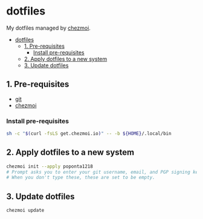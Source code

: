 # dotfiles

My dotfiles managed by [chezmoi](https://www.chezmoi.io/).

- [dotfiles](#dotfiles)
  - [1. Pre-requisites](#1-pre-requisites)
    - [Install pre-requisites](#install-pre-requisites)
  - [2. Apply dotfiles to a new system](#2-apply-dotfiles-to-a-new-system)
  - [3. Update dotfiles](#3-update-dotfiles)

## 1. Pre-requisites

- [git](https://git-scm.com/)
- [chezmoi](https://www.chezmoi.io/docs/install/)

### Install pre-requisites

```bash
sh -c "$(curl -fsLS get.chezmoi.io)" -- -b ${HOME}/.local/bin
```

## 2. Apply dotfiles to a new system

```bash
chezmoi init --apply poponta1218
# Prompt asks you to enter your git username, email, and PGP signing key.
# When you don't type these, these are set to be empty.
```

## 3. Update dotfiles

```bash
chezmoi update
```
